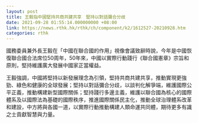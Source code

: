 ```yaml
---
layout: post
title: 王毅指中國堅持共商共建共享　堅持以對話彌合分歧
date: 2021-09-28 01:55:14.000000000 +08:00
link: https://news.rthk.hk/rthk/ch/component/k2/1612527-20210928.htm
categories: rthk
---
```


國務委員兼外長王毅在「中國在聯合國的作用」視像會議致辭時說，今年是中國恢復聯合國合法席位50周年，50年來，中國以實際行動踐行《聯合國憲章》宗旨和原則，堅持維護廣大發展中國家正當權益。

王毅強調，中國將堅持以新發展理念為引領，堅持共商共建共享，推動實現更強勁、綠色和健康的全球發展；堅持以對話彌合分歧，以談判化解爭端，維護國際公平正義，推動構建新型國際關係；堅持踐行多邊主義，維護以聯合國為核心的國際體系及以國際法為基礎的國際秩序，推進國際關係民主化，推動全球治理體系改革和建設，中方將與各國一道，以實際行動推動構建人類命運共同體，期待更多有識之士貢獻智慧與力量。

